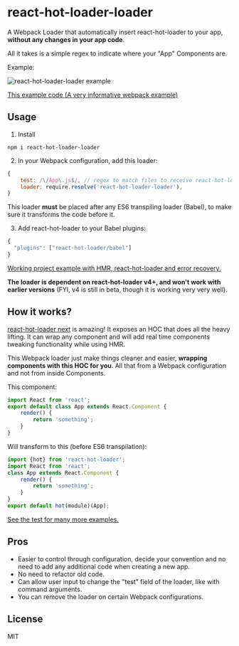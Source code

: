 # react-hot-loader-loader
A Webpack Loader that automatically insert react-hot-loader to your app, **without any changes in your app code**.

All it takes is a simple regex to indicate where your "App" Components are.

Example:

![react-hot-loader-loader example](https://i.imgur.com/PQDkTdW.gif)

[This example code (A very informative webpack example)](https://github.com/NoamELB/react-hot-loader-loader/tree/master/examples/webpack)

## Usage
1. Install
```
npm i react-hot-loader-loader
```

2. In your Webpack configuration, add this loader:
```js
{
    test: /\/App\.js$/, // regex to match files to receive react-hot-loader functionality 
    loader: require.resolve('react-hot-loader-loader'),
}
```
This loader **must** be placed after any ES6 transpiling loader (Babel), to make sure it transforms the code before it.

3. Add react-hot-loader to your Babel plugins:
```js
{
  "plugins": ["react-hot-loader/babel"]
}
```

[Working project example with HMR,  react-hot-loader and error recovery.](https://github.com/NoamELB/react-hot-loader-loader/tree/master/examples/webpack)

**The loader is dependent on react-hot-loader v4+, and won't work with earlier versions** (FYI, v4 is still in beta, though it is working very very well).

## How it works?
[react-hot-loader next](https://github.com/gaearon/react-hot-loader/tree/next) is amazing! It exposes an HOC that does all the heavy lifting. It can wrap any component and will add real time components tweaking functionality while using HMR.

This Webpack loader just make things cleaner and easier, **wrapping components with this HOC for you**. All that from a Webpack configuration and not from inside Components. 

This component:
```js
import React from 'react';
export default class App extends React.Component {
    render() {
        return 'something';
    }
}
```
Will transform to this (before ES6 transpilation):
```js
import {hot} from 'react-hot-loader';
import React from 'react';
class App extends React.Component {
    render() {
        return 'something';
    }
}
export default hot(module)(App);
```

[See the test for many more examples.](https://github.com/NoamELB/react-hot-loader-loader/blob/master/test/exampleFiles.js)

## Pros
* Easier to control through configuration, decide your convention and no need to add any additional code when creating a new app.
* No need to refactor old code.
* Can allow user input to change the "test" field of the loader, like with command arguments.
* You can remove the loader on certain Webpack configurations.

## License
MIT